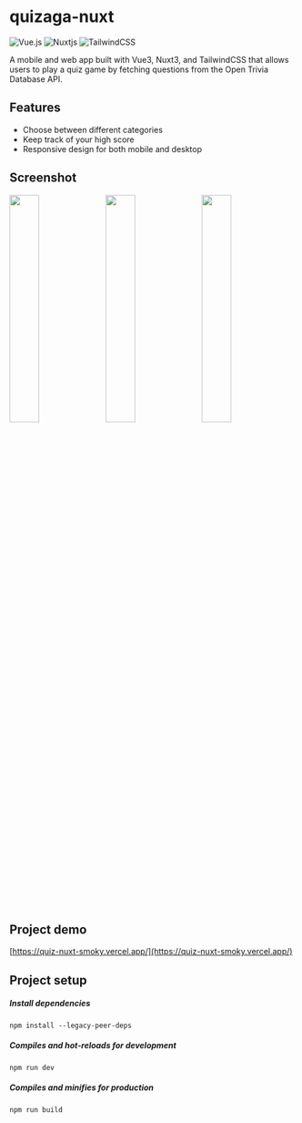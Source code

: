 # quizaga-nuxt
![Vue.js](https://img.shields.io/badge/vuejs-%2335495e.svg?style=for-the-badge&logo=vuedotjs&logoColor=%234FC08D) ![Nuxtjs](https://img.shields.io/badge/Nuxt-002E3B?style=for-the-badge&logo=nuxtdotjs&logoColor=#00DC82)
![TailwindCSS](https://img.shields.io/badge/tailwindcss-%2338B2AC.svg?style=for-the-badge&logo=tailwind-css&logoColor=white)

A mobile and web app built with Vue3, Nuxt3, and TailwindCSS that allows users to play a quiz game by fetching questions from the Open Trivia Database API.

## Features
- Choose between different categories
- Keep track of your high score
- Responsive design for both mobile and desktop

## Screenshot
<img src="https://i.imgur.com/j5Uhpgi.png" width=32%>&nbsp; <img src="https://i.imgur.com/rbc3aDZ.png" width=32%>&nbsp; <img src="https://i.imgur.com/3GiM7yK.png" width=32%>

## Project demo
[https://quiz-nuxt-smoky.vercel.app/](https://quiz-nuxt-smoky.vercel.app/)

## Project setup
##### Install dependencies
```
npm install --legacy-peer-deps
```
##### Compiles and hot-reloads for development
```
npm run dev
```
##### Compiles and minifies for production
```
npm run build
```
